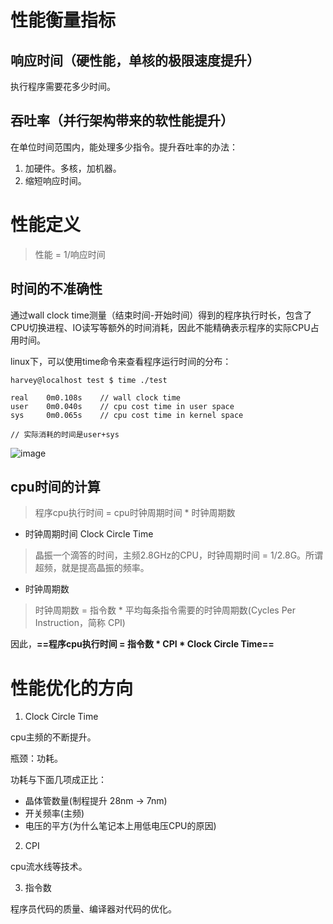 # 性能衡量指标

## 响应时间（硬性能，单核的极限速度提升）

执行程序需要花多少时间。

## 吞吐率（并行架构带来的软性能提升）

在单位时间范围内，能处理多少指令。提升吞吐率的办法：

1. 加硬件。多核，加机器。
2. 缩短响应时间。

# 性能定义

> 性能 = 1/响应时间

## 时间的不准确性

通过wall clock time测量（结束时间-开始时间）得到的程序执行时长，包含了CPU切换进程、IO读写等额外的时间消耗，因此不能精确表示程序的实际CPU占用时间。

linux下，可以使用time命令来查看程序运行时间的分布：

```
harvey@localhost test $ time ./test

real	0m0.108s    // wall clock time
user	0m0.040s    // cpu cost time in user space
sys	    0m0.065s    // cpu cost time in kernel space

// 实际消耗的时间是user+sys
```

![image](https://piachh.cn/show?pic=pics/cpu_time.jpg)

## cpu时间的计算

> 程序cpu执行时间 = cpu时钟周期时间 * 时钟周期数

- 时钟周期时间 Clock Circle Time

> 晶振一个滴答的时间，主频2.8GHz的CPU，时钟周期时间 = 1/2.8G。所谓超频，就是提高晶振的频率。

- 时钟周期数

> 时钟周期数 = 指令数 * 平均每条指令需要的时钟周期数(Cycles Per Instruction，简称 CPI)

因此，**==程序cpu执行时间 = 指令数 * CPI * Clock Circle Time==**

# 性能优化的方向

1. Clock Circle Time

cpu主频的不断提升。

瓶颈：功耗。

功耗与下面几项成正比：

- 晶体管数量(制程提升 28nm -> 7nm)
- 开关频率(主频)
- 电压的平方(为什么笔记本上用低电压CPU的原因)

2. CPI

cpu流水线等技术。

3. 指令数

程序员代码的质量、编译器对代码的优化。